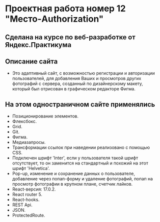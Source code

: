 # Проектная работа номер 12 "Место-Authorization"

## Сделана на курсе по веб-разработке от Яндекс.Практикума

## Описание сайта

* Это адаптивный сайт, с возможностью регистрации и авторизации пользователей, для добавления Ваших и просмотров других фотографий с сервера, созданный по дизайнерскому макету, который был отрисован в графическом редакторе Фигма.

## На этом одностраничном сайте применялись

* Позиционирование элементов.
* Флексбокс.
* Grid.
* Git.
* Фигма.
* Медиазапросы.
* Трансформации ссылок при наведении реализовано с помощью CSS.
* Подключен шрифт 'Inter', если у пользователя такой шрифт отсутствует, то он заменится на стандартный и похожий на этот шрифт 'Helvetica'.
* Pop-up, изменение и сохранение данных о пользователе, добавление через попап-форму и удаление фотографий, попап на просмотр фотографии в крупном плане, счетчик лайков.
* React-версия: 17.0.2.
* React router 5.
* React-hooks.
* REST Api.
* JSON.
* ProtectedRoute.

